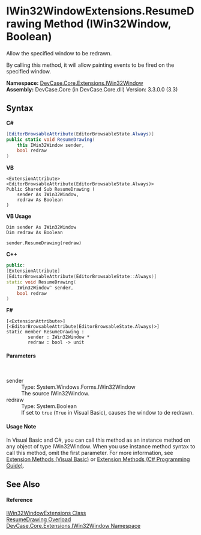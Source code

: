 # IWin32WindowExtensions.ResumeDrawing Method (IWin32Window, Boolean)
 

Allow the specified window to be redrawn. 

 By calling this method, it will allow painting events to be fired on the specified window.

**Namespace:**&nbsp;<a href="N_DevCase_Core_Extensions_IWin32Window">DevCase.Core.Extensions.IWin32Window</a><br />**Assembly:**&nbsp;DevCase.Core (in DevCase.Core.dll) Version: 3.3.0.0 (3.3)

## Syntax

**C#**<br />
``` C#
[EditorBrowsableAttribute(EditorBrowsableState.Always)]
public static void ResumeDrawing(
	this IWin32Window sender,
	bool redraw
)
```

**VB**<br />
``` VB
<ExtensionAttribute>
<EditorBrowsableAttribute(EditorBrowsableState.Always)>
Public Shared Sub ResumeDrawing ( 
	sender As IWin32Window,
	redraw As Boolean
)
```

**VB Usage**<br />
``` VB Usage
Dim sender As IWin32Window
Dim redraw As Boolean

sender.ResumeDrawing(redraw)
```

**C++**<br />
``` C++
public:
[ExtensionAttribute]
[EditorBrowsableAttribute(EditorBrowsableState::Always)]
static void ResumeDrawing(
	IWin32Window^ sender, 
	bool redraw
)
```

**F#**<br />
``` F#
[<ExtensionAttribute>]
[<EditorBrowsableAttribute(EditorBrowsableState.Always)>]
static member ResumeDrawing : 
        sender : IWin32Window * 
        redraw : bool -> unit 

```


#### Parameters
&nbsp;<dl><dt>sender</dt><dd>Type: System.Windows.Forms.IWin32Window<br />The source IWin32Window.</dd><dt>redraw</dt><dd>Type: System.Boolean<br />If set to `true` (`True` in Visual Basic), causes the window to de redrawn.</dd></dl>

#### Usage Note
In Visual Basic and C#, you can call this method as an instance method on any object of type IWin32Window. When you use instance method syntax to call this method, omit the first parameter. For more information, see <a href="https://docs.microsoft.com/dotnet/visual-basic/programming-guide/language-features/procedures/extension-methods">Extension Methods (Visual Basic)</a> or <a href="https://docs.microsoft.com/dotnet/csharp/programming-guide/classes-and-structs/extension-methods">Extension Methods (C# Programming Guide)</a>.

## See Also


#### Reference
<a href="T_DevCase_Core_Extensions_IWin32Window_IWin32WindowExtensions">IWin32WindowExtensions Class</a><br /><a href="Overload_DevCase_Core_Extensions_IWin32Window_IWin32WindowExtensions_ResumeDrawing">ResumeDrawing Overload</a><br /><a href="N_DevCase_Core_Extensions_IWin32Window">DevCase.Core.Extensions.IWin32Window Namespace</a><br />